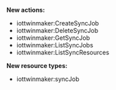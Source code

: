 **New actions:**

- iottwinmaker:CreateSyncJob
- iottwinmaker:DeleteSyncJob
- iottwinmaker:GetSyncJob
- iottwinmaker:ListSyncJobs
- iottwinmaker:ListSyncResources

**New resource types:**

- iottwinmaker:syncJob

